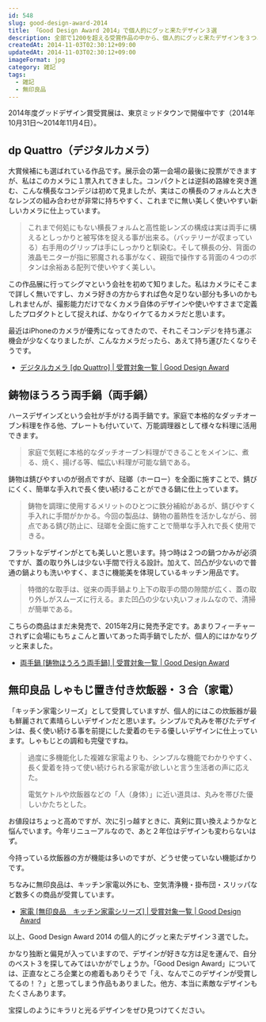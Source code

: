 ```yaml
---
id: 548
slug: good-design-award-2014
title: 「Good Design Award 2014」で個人的にグッと来たデザイン３選
description: 全部で1200を超える受賞作品の中から、個人的にグッと来たデザインを３つご紹介します。
createdAt: 2014-11-03T02:30:12+09:00
updatedAt: 2014-11-03T02:30:12+09:00
imageFormat: jpg
category: 雑記
tags:
  - 雑記
  - 無印良品
---
```


2014年度グッドデザイン賞受賞展は、東京ミッドタウンで開催中です（2014年10月31日〜2014年11月4日）。

## dp Quattro（デジタルカメラ）

<app-capture-image article-id="548" img-file-name="14G050396_01_880x660.jpg" caption="dp Quattro（デジタルカメラ）"></app-capture-image>

大賞候補にも選ばれている作品です。展示会の第一会場の最後に投票ができますが、私はこのカメラに１票入れてきました。コンパクトとは逆斜め路線を突き進む、こんな横長なコンデジは初めて見ましたが、実はこの横長のフォルムと大きなレンズの組み合わせが非常に持ちやすく、これまでに無い美しく使いやすい新しいカメラに仕上っています。

> これまで何処にもない横長フォルムと高性能レンズの構成は実は両手に構えるとしっかりと被写体を捉える事が出来る。（バッテリーが収まっている）右手用のグリップは手にしっかりと馴染む。そして横長の分、背面の液晶モニターが指に邪魔される事がなく、親指で操作する背面の４つのボタンは余裕ある配列で使いやすく美しい。

この作品展に行ってシグマという会社を初めて知りました。私はカメラにそこまで詳しく無いですし、カメラ好きの方からすれば色々足りない部分も多いのかもしれませんが、撮影能力だけでなくカメラ自体のデザインや使いやすさまで定義したプロダクトとして捉えれば、かなりイケてるカメラだと思います。

最近はiPhoneのカメラが優秀になってきたので、それこそコンデジを持ち運ぶ機会が少なくなりましたが、こんなカメラだったら、あえて持ち運びたくなりそうです。

* <a title="デジタルカメラ [dp Quattro] | 受賞対象一覧 | Good Design Award" href="http://www.g-mark.org/award/describe/41091?token=lsZQb4WZ1U" target="_blank" rel="noopener">デジタルカメラ [dp Quattro] | 受賞対象一覧 | Good Design Award</a>

## 鋳物ほうろう両手鍋（両手鍋）

<app-capture-image article-id="548" img-file-name="14G030189_02_880x660.jpg" caption="鋳物ほうろう両手鍋（両手鍋）"></app-capture-image>

ハースデザインズという会社が手がける両手鍋です。家庭で本格的なダッチオーブン料理を作る他、プレートも付いていて、万能調理器として様々な料理に活用できます。

> 家庭で気軽に本格的なダッチオーブン料理ができることをメインに、煮る、焼く、揚げる等、幅広い料理が可能な鍋である。

鋳物は錆びやすいのが弱点ですが、琺瑯（ホーロー）を全面に施すことで、錆びにくく、簡単な手入れで長く使い続けることができる鍋に仕上っています。

> 鋳物を調理に使用するメリットのひとつに鉄分補給があるが、錆びやすく手入れに手間がかかる。今回の製品は、鋳物の蓄熱性を活かしながら、弱点である錆び防止に、琺瑯を全面に施すことで簡単な手入れで長く使用できる。

フラットなデザインがとても美しいと思います。持つ時は２つの鍋つかみが必須ですが、蓋の取り外しは少ない手間で行える設計。加えて、凹凸が少ないので普通の鍋よりも洗いやすく、まさに機能美を体現しているキッチン用品です。

> 特徴的な取手は、従来の両手鍋より上下の取手の間の隙間が広く、蓋の取り外しがスムーズに行える。また凹凸の少ない丸いフォルムなので、清掃が簡単である。

こちらの商品はまだ未発売で、2015年2月に発売予定です。あまりフィーチャーされずに会場にもちょこんと置いてあった両手鍋でしたが、個人的にはかなりグッと来ました。

* <a title="両手鍋 [鋳物ほうろう両手鍋] | 受賞対象一覧 | Good Design Award" href="http://www.g-mark.org/award/describe/40884?token=8JyIqDh3Ft" target="_blank" rel="noopener">両手鍋 [鋳物ほうろう両手鍋] | 受賞対象一覧 | Good Design Award</a>

## 無印良品 しゃもじ置き付き炊飯器・３合（家電）

<app-capture-image article-id="548" img-file-name="ja01-300x182.jpg" caption="無印良品 しゃもじ置き付き炊飯器・３合"></app-capture-image>

「キッチン家電シリーズ」として受賞していますが、個人的にはこの炊飯器が最も鮮麗されて素晴らしいデザインだと思います。シンプルで丸みを帯びたデザインは、長く使い続ける事を前提にした愛着のモテる優しいデザインに仕上っています。しゃもじとの調和も完璧ですね。

> 過度に多機能化した複雑な家電よりも、シンプルな機能でわかりやすく、長く愛着を持って使い続けられる家電が欲しいと言う生活者の声に応えた。
>
> 電気ケトルや炊飯器などの「人（身体）」に近い道具は、丸みを帯びた優しいかたちとした。

お値段はちょっと高めですが、次に引っ越すときに、真剣に買い換えようかなと悩んでいます。今年リニューアルなので、あと２年位はデザインも変わらないはず。

今持っている炊飯器の方が機能は多いのですが、どうせ使っていない機能ばかりです。

ちなみに無印良品は、キッチン家電以外にも、空気清浄機・掛布団・スリッパなど数多くの商品が受賞しています。

* <a title="家電 [無印良品　キッチン家電シリーズ] | 受賞対象一覧 | Good Design Award" href="http://www.g-mark.org/award/describe/40981?token=9yb8E6JREc" target="_blank" rel="noopener">家電 [無印良品　キッチン家電シリーズ] | 受賞対象一覧 | Good Design Award</a>

以上、Good Design Award 2014 の個人的にグッと来たデザイン３選でした。

かなり独断と偏見が入っていますので、デザインが好きな方は足を運んで、自分のベスト３を探してみてはいかがでしょうか。「Good Design Award」については、正直なところ企業との癒着もありそうで「え、なんでこのデザインが受賞してるの！？」と思ってしまう作品もありました。他方、本当に素敵なデザインもたくさんあります。

宝探しのようにキラリと光るデザインをぜひ見つけてください。
